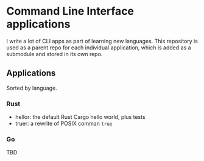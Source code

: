 # Command Line Interface applications 

I write a lot of CLI apps as part of learning new languages. This repository is used as a parent repo for each individual application, which is added as a submodule and stored in its own repo.

## Applications

Sorted by language.

### Rust

- hellor: the default Rust Cargo hello world, plus tests
- truer: a rewrite of POSIX comman `true`

### Go

TBD


